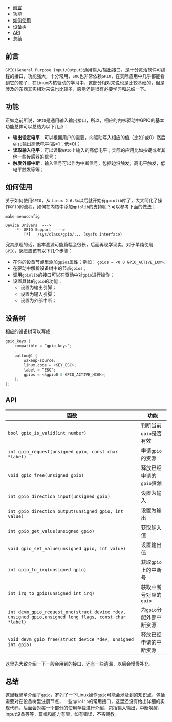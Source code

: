 ﻿---
layout: post
tags: [Linux驱动]
comments: true
---

<!-- TOC -->
- [前言](#前言)
- [功能](#功能)
- [如何使用](#如何使用)
- [设备树](#设备树)
- [API](#api)
- [总结](#总结)
<!-- /TOC -->

## 前言
`GPIO(General Purpose Input/Output)`通用输入/输出接口，是十分灵活软件可编程的接口，功能强大，十分常用，`SOC`也非常依赖`GPIO`，在实际应用中几乎都能看到它的影子，在Linux内核驱动的学习中，这部分相对来说也是比较基础的，但是涉及的东西其实相对来说也比较多，感觉还是很有必要学习和总结一下。

## 功能
正如之前所说，`GPIO`是通用输入输出接口，所以，相应的内核驱动中GPIO的基本功能总体可以总结为以下几点： 
- **输出设定电平**：可以根据用户的需要，向驱动写入相应的值（比如1或0）然后`GPIO`输出高低电平(高=1；低=0)；
- **读取输入电平**：可以读取`GPIO`上输入的高低电平；实际的应用比如按键或者其他一些传感器的信号；
- **触发外部中断**：输入信号可以作为中断信号，包括边沿触发，高电平触发，低电平触发等等；

## 如何使用
关于如何使用`GPIO`，从 `Linux 2.6.3x`以后就开始有`gpiolib`库了，大大简化了操作`GPIO`的流程，如何在内核中添加`gpiolib`的支持呢？可以参考下面的做法；
```shell
make menuconfig
```
```shell
Device Drivers  --->
    -*- GPIO Support  --->
        [*]   /sys/class/gpio/... (sysfs interface)
```
究其原理的话，追本溯源可能篇幅会很长，后面再现学现卖，对于单纯使用`GPIO`，感觉应该有以下几个步骤：
- 在你的设备节点里添加`gpios`属性；例如：
`gpios = <0 0 GPIO_ACTIVE_LOW>;`
- 在驱动中解析设备树中的节点`gpios`；
- 调用`gpiolib`的接口可以在驱动中对`gpio`进行操作；
- 设置具体的`gpio`的功能：
	- 设置为输出引脚；
	- 设置为输入引脚；
	- 设置为外部中断；		

## 设备树
相应的设备树可以写成
```c
gpio_keys {
 	compatible = “gpio-keys”;
 	...
	button@1 {
		wakeup-source;
		linux,code = <KEY_ESC>;
		label = “ESC”;
	 	gpios = <&gpio0 0 GPIO_ACTIVE_HIGH>;
 	};
};
```
## API
|函数| 功能 |
|--|--|
| `bool gpio_is_valid(int number)` | 	判断当前`gpio`是否有效 |
| `int gpio_request(unsigned gpio, const char *label)` |  申请`gpio`的资源|
| `void gpio_free(unsigned gpio)` | 释放已经申请的`gpio`资源 |
| `int gpio_direction_input(unsigned gpio)` | 设置为输入 |
| `int gpio_direction_output(unsigned gpio, int value)` |设置为输出  |
| `int gpio_get_value(unsigned gpio)`|  获取输入值|
| `void gpio_set_value(unsigned gpio, int value)`|  设置输出值|
| `int gpio_to_irq(unsigned gpio)`|  获取`gpio`上的中断号|
| `int irq_to_gpio(unsigned int irq)`| 获取中断号对应的`gpio` |
|`int devm_gpio_request_one(struct device *dev, unsigned gpio,unsigned long flags, const char *label)`| 为`gpio`分配外部中断资源|
|`void devm_gpio_free(struct device *dev, unsigned int gpio)`| 释放已经申请的中断资源|
这里先大致介绍一下一般会用到的接口，还有一些遗漏，以后会慢慢补充。

## 总结
这里我简单介绍了`gpio`，罗列了一下Linux操作`gpio`可能会涉及到的知识点，包括需要对在设备树里注册节点，一些`gpiolib`的常用接口，这里还没有给出详细的实现代码，后面会对每一个部分的使用单独进行介绍，包括输入输出，中断唤醒，Input设备等等，篇幅和能力有限，如有错误，不吝赐教。


